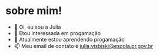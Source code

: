# sobre mim!

- 👋 Oi, eu sou a Julia
- 👀 Etou interessada em progamação
- 🌱 Atualmente estou aprendendo progamação
- 📫 Meu email de contato é julia.visbiski@escola.pr.gov.br
